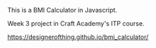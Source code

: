 This is a BMI Calculator in Javascript.

Week 3 project in Craft Academy's ITP course.

https://designerofthing.github.io/bmi_calculator/
